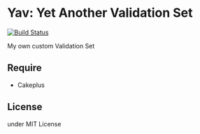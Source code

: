 # Yav: Yet Another Validation Set

[![Build Status](https://travis-ci.org/k1LoW/Yav.png?branch=master)](https://travis-ci.org/k1LoW/Yav)

My own custom Validation Set

## Require

- Cakeplus

## License

under MIT License
